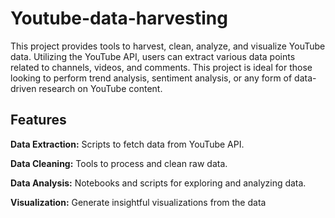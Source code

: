 # Youtube-data-harvesting
This project provides tools to harvest, clean, analyze, and visualize YouTube data. Utilizing the YouTube API, users can extract various data points related to channels, videos, and comments. This project is ideal for those looking to perform trend analysis, sentiment analysis, or any form of data-driven research on YouTube content.
## Features
**Data Extraction:** Scripts to fetch data from YouTube API.

**Data Cleaning:** Tools to process and clean raw data.

**Data Analysis:** Notebooks and scripts for exploring and analyzing data.

**Visualization:** Generate insightful visualizations from the data
